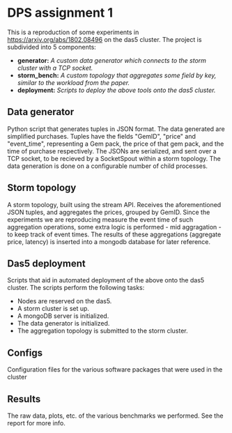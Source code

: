 # DPS assignment 1

This is a reproduction of some experiments in <https://arxiv.org/abs/1802.08496> on the das5 cluster.
The project is subdivided into 5 components:

- **generator:** *A custom data generator which connects to the storm cluster with a TCP socket.* 
- **storm\_bench:** *A custom topology that aggregates some field by key, similar to the workload from the paper.*
- **deployment:** *Scripts to deploy the above tools onto the das5 cluster.*

## Data generator
Python script that generates tuples in JSON format. The data generated are simplified purchases.
Tuples have the fields "GemID", "price" and "event_time", representing a Gem pack, 
the price of that gem pack, and the time of purchase respectively. The JSONs are serialized,
and sent over a TCP socket, to be recieved by a SocketSpout within a storm topology. The data 
generation is done on a configurable number of child processes.

## Storm topology
A storm topology, built using the stream API. Receives the aforementioned JSON tuples, and 
aggregates the prices, grouped by GemID. Since the experiments we are reproducing measure the
event time of such aggregation operations, some extra logic is performed - mid aggragation -
to keep track of event times. The results of these aggregations (aggregate price, latency) is
inserted into a mongodb database for later reference.

## Das5 deployment
Scripts that aid in automated deployment of the above onto the das5 cluster. The scripts 
perform the following tasks:
- Nodes are reserved on the das5.
- A storm cluster is set up.
- A mongoDB server is initialized.
- The data generator is initialized.
- The aggregation topology is submitted to the storm cluster.

## Configs
Configuration files for the various software packages that were used in the cluster

## Results
The raw data, plots, etc. of the various benchmarks we performed. See the report for more info.
